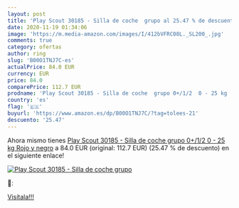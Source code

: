 ```yaml
---
layout: post
title: 'Play Scout 30185 - Silla de coche  grupo al 25.47 % de descuento'
date: 2020-11-19 01:34:06
image: 'https://m.media-amazon.com/images/I/412bVFRC08L._SL200_.jpg'
comments: true
category: ofertas
author: ring
slug: 'B00O1TNJ7C-es'
actualPrice: 84.0 EUR
currency: EUR
price: 84.0
comparePrice: 112.7 EUR
prodname: 'Play Scout 30185 - Silla de coche  grupo 0+/1/2  0 - 25 kg   Rojo y negro'
country: 'es'
flag: '🇪🇸'
buyurl: 'https://www.amazon.es/dp/B00O1TNJ7C/?tag=tolees-21'
descuento: '25.47'
---
```


Ahora mismo tienes [Play Scout 30185 - Silla de coche  grupo 0+/1/2  0 - 25 kg   Rojo y negro](https://www.amazon.es/dp/B00O1TNJ7C/?tag=tolees-21) a 84.0 EUR (original: 112.7 EUR) (25.47 %  de descuento) en el siguiente enlace!

[![Play Scout 30185 - Silla de coche  grupo](https://m.media-amazon.com/images/I/412bVFRC08L._SL200_.jpg)](https://www.amazon.es/dp/B00O1TNJ7C/?tag=tolees-21)

🔎:


[Visítala!!!](https://www.amazon.es/dp/B00O1TNJ7C/?tag=tolees-21)
